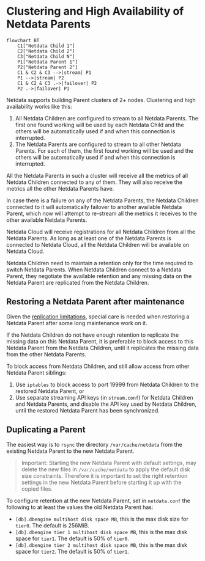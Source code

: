 # Clustering and High Availability of Netdata Parents

```mermaid
flowchart BT
    C1["Netdata Child 1"]
    C2["Netdata Child 2"]
    C3["Netdata Child N"]
    P1["Netdata Parent 1"]
    P2["Netdata Parent 2"]
    C1 & C2 & C3 -->|stream| P1
    P1 -->|stream| P2
    C1 & C2 & C3 .->|failover| P2
    P2 .->|failover| P1
```

Netdata supports building Parent clusters of 2+ nodes. Clustering and high availability works like this:

1. All Netdata Children are configured to stream to all Netdata Parents. The first one found working will be used by each Netdata Child and the others will be automatically used if and when this connection is interrupted.
2. The Netdata Parents are configured to stream to all other Netdata Parents. For each of them, the first found working will be used and the others will be automatically used if and when this connection is interrupted.

All the Netdata Parents in such a cluster will receive all the metrics of all Netdata Children connected to any of them. They will also receive the metrics all the other Netdata Parents have.

In case there is a failure on any of the Netdata Parents, the Netdata Children connected to it will automatically failover to another available Netdata Parent, which now will attempt to re-stream all the metrics it receives to the other available Netdata Parents.

Netdata Cloud will receive registrations for all Netdata Children from all the Netdata Parents. As long as at least one of the Netdata Parents is connected to Netdata Cloud, all the Netdata Children will be available on Netdata Cloud.

Netdata Children need to maintain a retention only for the time required to switch Netdata Parents. When Netdata Children connect to a Netdata Parent, they negotiate the available retention and any missing data on the Netdata Parent are replicated from the Netdata Children.

## Restoring a Netdata Parent after maintenance

Given the [replication limitations](/docs/observability-centralization-points/metrics-centralization-points/replication-of-past-samples.md#replication-limitations), special care is needed when restoring a Netdata Parent after some long maintenance work on it.

If the Netdata Children do not have enough retention to replicate the missing data on this Netdata Parent, it is preferable to block access to this Netdata Parent from the Netdata Children, until it replicates the missing data from the other Netdata Parents.

To block access from Netdata Children, and still allow access from other Netdata Parent siblings:

1. Use `iptables` to block access to port 19999 from Netdata Children to the restored Netdata Parent, or
2. Use separate streaming API keys (in `stream.conf`) for Netdata Children and Netdata Parents, and disable the API key used by Netdata Children, until the restored Netdata Parent has been synchronized.

## Duplicating a Parent

The easiest way is to `rsync` the directory `/var/cache/netdata` from the existing Netdata Parent to the new Netdata Parent.

> Important: Starting the new Netdata Parent with default settings, may delete the new files in `/var/cache/netdata` to apply the default disk size constraints. Therefore it is important to set the right retention settings in the new Netdata Parent before starting it up with the copied files.

To configure retention at the new Netdata Parent, set in `netdata.conf` the following to at least the values the old Netdata Parent has:

- `[db].dbengine multihost disk space MB`, this is the max disk size for `tier0`. The default is 256MiB.
- `[db].dbengine tier 1 multihost disk space MB`, this is the max disk space for `tier1`. The default is 50% of `tier0`.
- `[db].dbengine tier 2 multihost disk space MB`, this is the max disk space for `tier2`. The default is 50% of `tier1`.
